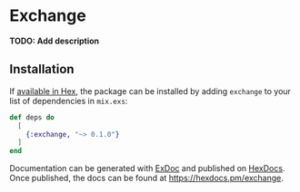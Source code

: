 # Exchange

**TODO: Add description**

## Installation

If [available in Hex](https://hex.pm/docs/publish), the package can be installed
by adding `exchange` to your list of dependencies in `mix.exs`:

```elixir
def deps do
  [
    {:exchange, "~> 0.1.0"}
  ]
end
```

Documentation can be generated with [ExDoc](https://github.com/elixir-lang/ex_doc)
and published on [HexDocs](https://hexdocs.pm). Once published, the docs can
be found at <https://hexdocs.pm/exchange>.

